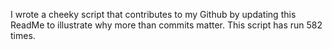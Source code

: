 I wrote a cheeky script that contributes to my Github by updating this ReadMe to illustrate why more than commits matter. This script has run 582 times.